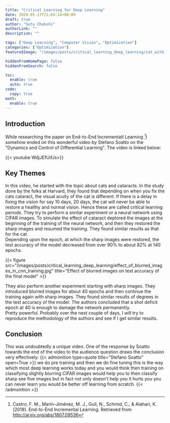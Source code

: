 ```yaml
---
title: "Critical Learning for Deep Learning"
date: 2020-05-17T21:03:14+08:00
draft: true
author: "Setu Chokshi"
authorLink: ""
description: ""

tags: ["Deep Learning", "Computer Vision", "Optimization"]
categories: ["Optimization"]
featuredImage: "/images/posts/critical_learning_deep_learning/cat_with_cataract_and_normal_eyes.jpg"

hiddenFromHomePage: false
hiddenFromSearch: false

toc:
  enable: true
  auto: true
code:
  copy: true
math:
  enable: true
---
```


## Introduction
While researching the paper on End-to-End Incrementatl Learning [^1]I somehow ended on this wonderful video by Stefano 
Soatto on the "Dynamics and Control of Differential Learning".  The video is linked below:

{{< youtube WdjJEfUifJs>}}

## Key Themes
In this video, he started with the topic about cats and cataracts.  In the study done by the folks at Harvard, they found 
that depending on when you fix the cats cataract, the visual acuity of the cat is different.  If there is a delay in 
fixing the vision for say  10 days, 20 days, the cat will never be able to restore a healthy and normal vision. Hence 
these are called critical learning periods. They try to perform a similar experiment or a neural network using CIFAR 
images.  To simulate the effect of cataract deplored the images at the beginning of the training of the neural network, 
and then they restored the sharp images and resumed the training.  They found similar results as that for the cat.  
Depending upon the epoch, at which the sharp images were restored, the test accuracy of the model decreased from over 
90% to about 82% at 140 epochs.

{{< figure src="/images/posts/critical_learning_deep_learning/effect_of_blurred_images_in_cnn_training.jpg" 
    title="Effect of blurred images on test accuracy of the final model" >}}  

They also perform another experiment starting with sharp images.  They introduced blurred images for about 40 epochs and 
then continue the training again with sharp images.  They found similar results of degrees in the test accuracy of the 
model.  The authors concluded that a shot deficit epoch at 40 is enough to damage the network permanently.  
Pretty powerful. Probably over the next couple of days, I will try to reproduce the methodology of the authors and see 
if I get similar results.

## Conclusion
This was undoubtedly a unique video.  One of the response by Soatto towards the end of the video to the audience question 
draws the conclusion very effectively:
{{< admonition type=quote title="Stefano Soatto" open=True >}}
we do pre training and then we do fine tuning this is the way which most deep learning works today and you would think 
then training on classifying slightly blurring CIFAR images would help you to then classify sharp see five images but 
in fact not only doesn't help you it hurts you you can never learn you would be better off learning from scratch.
{{< /admonition >}}




[^1]: Castro, F. M., Marín-Jiménez, M. J., Guil, N., Schmid, C., & Alahari, K. (2018). End-to-End Incremental Learning. Retrieved from http://arxiv.org/abs/1807.09536
